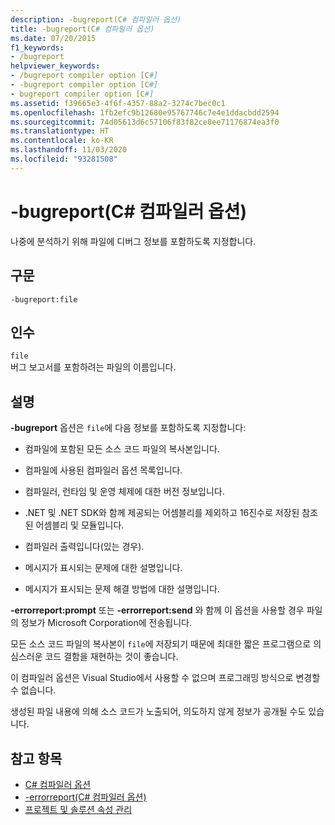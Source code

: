 ```yaml
---
description: -bugreport(C# 컴파일러 옵션)
title: -bugreport(C# 컴파일러 옵션)
ms.date: 07/20/2015
f1_keywords:
- /bugreport
helpviewer_keywords:
- /bugreport compiler option [C#]
- -bugreport compiler option [C#]
- bugreport compiler option [C#]
ms.assetid: f39665e3-4f6f-4357-88a2-3274c7bec0c1
ms.openlocfilehash: 1fb2efc9b12680e95767746c7e4e1ddacbdd2594
ms.sourcegitcommit: 74d05613d6c57106f83f82ce8ee71176874ea3f0
ms.translationtype: HT
ms.contentlocale: ko-KR
ms.lasthandoff: 11/03/2020
ms.locfileid: "93281508"
---
```

# <a name="-bugreport-c-compiler-options"></a>-bugreport(C# 컴파일러 옵션)

나중에 분석하기 위해 파일에 디버그 정보를 포함하도록 지정합니다.  
  
## <a name="syntax"></a>구문  
  
```console  
-bugreport:file  
```  
  
## <a name="arguments"></a>인수  

 `file`  
 버그 보고서를 포함하려는 파일의 이름입니다.  
  
## <a name="remarks"></a>설명  

 **-bugreport** 옵션은 `file`에 다음 정보를 포함하도록 지정합니다:  
  
- 컴파일에 포함된 모든 소스 코드 파일의 복사본입니다.  
  
- 컴파일에 사용된 컴파일러 옵션 목록입니다.  
  
- 컴파일러, 런타임 및 운영 체제에 대한 버전 정보입니다.  
  
- .NET 및 .NET SDK와 함께 제공되는 어셈블리를 제외하고 16진수로 저장된 참조된 어셈블리 및 모듈입니다.  
  
- 컴파일러 출력입니다(있는 경우).  
  
- 메시지가 표시되는 문제에 대한 설명입니다.  
  
- 메시지가 표시되는 문제 해결 방법에 대한 설명입니다.  
  
 **-errorreport:prompt** 또는 **-errorreport:send** 와 함께 이 옵션을 사용할 경우 파일의 정보가 Microsoft Corporation에 전송됩니다.  
  
 모든 소스 코드 파일의 복사본이 `file`에 저장되기 때문에 최대한 짧은 프로그램으로 의심스러운 코드 결함을 재현하는 것이 좋습니다.  
  
 이 컴파일러 옵션은 Visual Studio에서 사용할 수 없으며 프로그래밍 방식으로 변경할 수 없습니다.  
  
 생성된 파일 내용에 의해 소스 코드가 노출되어, 의도하지 않게 정보가 공개될 수도 있습니다.  
  
## <a name="see-also"></a>참고 항목

- [C# 컴파일러 옵션](./index.md)
- [-errorreport(C# 컴파일러 옵션)](./errorreport-compiler-option.md)
- [프로젝트 및 솔루션 속성 관리](/visualstudio/ide/managing-project-and-solution-properties)
